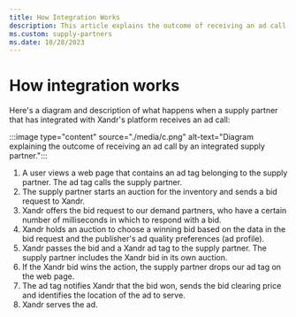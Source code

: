```yaml
---
title: How Integration Works
description: This article explains the outcome of receiving an ad call by an integrated supply partner.
ms.custom: supply-partners
ms.date: 10/28/2023
---
```


# How integration works

Here's a diagram and description of what happens when a supply partner that has integrated with Xandr's platform receives an ad call:

:::image type="content" source="./media/c.png" alt-text="Diagram explaining the outcome of receiving an ad call by an integrated supply partner.":::
  
1. A user views a web page that contains an ad tag belonging to the supply partner. The ad tag calls the supply partner.
1. The supply partner starts an auction for the inventory and sends a bid request to Xandr.
1. Xandr offers the bid request to our demand partners, who have a certain number of milliseconds in which to respond with a bid.
1. Xandr holds an auction to choose a winning bid based on the data in the bid request and the publisher's ad quality preferences (ad profile).
1. Xandr passes the bid and a Xandr ad tag to the supply partner. The supply partner includes the Xandr bid in its own auction.
1. If the Xandr bid wins the action, the supply partner drops our ad tag on the web page.
1. The ad tag notifies Xandr that the bid won, sends the bid clearing price and identifies the location of the ad to serve.
1. Xandr serves the ad.
